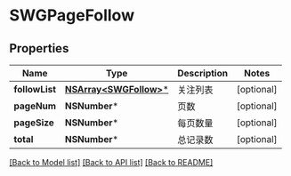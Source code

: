 # SWGPageFollow

## Properties
Name | Type | Description | Notes
------------ | ------------- | ------------- | -------------
**followList** | [**NSArray&lt;SWGFollow&gt;***](SWGFollow.md) | 关注列表 | [optional] 
**pageNum** | **NSNumber*** | 页数 | [optional] 
**pageSize** | **NSNumber*** | 每页数量 | [optional] 
**total** | **NSNumber*** | 总记录数 | [optional] 

[[Back to Model list]](../README.md#documentation-for-models) [[Back to API list]](../README.md#documentation-for-api-endpoints) [[Back to README]](../README.md)



